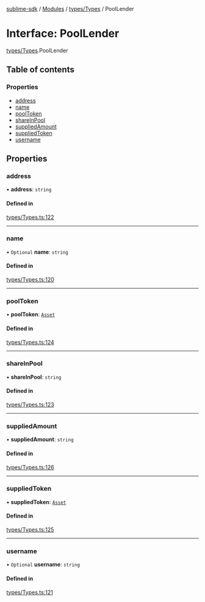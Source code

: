 [sublime-sdk](../README.md) / [Modules](../modules.md) / [types/Types](../modules/types_Types.md) / PoolLender

# Interface: PoolLender

[types/Types](../modules/types_Types.md).PoolLender

## Table of contents

### Properties

- [address](types_Types.PoolLender.md#address)
- [name](types_Types.PoolLender.md#name)
- [poolToken](types_Types.PoolLender.md#pooltoken)
- [shareInPool](types_Types.PoolLender.md#shareinpool)
- [suppliedAmount](types_Types.PoolLender.md#suppliedamount)
- [suppliedToken](types_Types.PoolLender.md#suppliedtoken)
- [username](types_Types.PoolLender.md#username)

## Properties

### address

• **address**: `string`

#### Defined in

[types/Types.ts:122](https://github.com/sublime-finance/sublime-sdk/blob/618c6db/src/types/Types.ts#L122)

___

### name

• `Optional` **name**: `string`

#### Defined in

[types/Types.ts:120](https://github.com/sublime-finance/sublime-sdk/blob/618c6db/src/types/Types.ts#L120)

___

### poolToken

• **poolToken**: [`Asset`](types_Types.Asset.md)

#### Defined in

[types/Types.ts:124](https://github.com/sublime-finance/sublime-sdk/blob/618c6db/src/types/Types.ts#L124)

___

### shareInPool

• **shareInPool**: `string`

#### Defined in

[types/Types.ts:123](https://github.com/sublime-finance/sublime-sdk/blob/618c6db/src/types/Types.ts#L123)

___

### suppliedAmount

• **suppliedAmount**: `string`

#### Defined in

[types/Types.ts:126](https://github.com/sublime-finance/sublime-sdk/blob/618c6db/src/types/Types.ts#L126)

___

### suppliedToken

• **suppliedToken**: [`Asset`](types_Types.Asset.md)

#### Defined in

[types/Types.ts:125](https://github.com/sublime-finance/sublime-sdk/blob/618c6db/src/types/Types.ts#L125)

___

### username

• `Optional` **username**: `string`

#### Defined in

[types/Types.ts:121](https://github.com/sublime-finance/sublime-sdk/blob/618c6db/src/types/Types.ts#L121)
